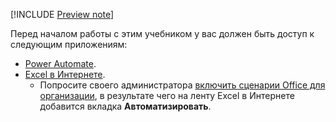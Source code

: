 [!INCLUDE [Preview note](../includes/preview-note.md)]

Перед началом работы с этим учебником у вас должен быть доступ к следующим приложениям:

- [Power Automate](/power-automate/organization-q-and-a).
- [Excel в Интернете](https://www.office.com/launch/excel).
  - Попросите своего администратора [включить сценарии Office для организации](https://support.office.com/article/office-scripts-settings-in-m365-19d3c51a-6ca2-40ab-978d-60fa49554dcf), в результате чего на ленту Excel в Интернете добавится вкладка **Автоматизировать**.
